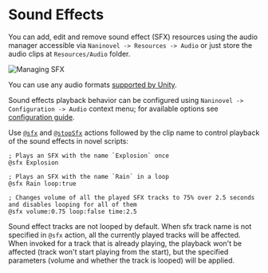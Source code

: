 ﻿# Sound Effects

You can add, edit and remove sound effect (SFX) resources using the audio manager accessible via `Naninovel -> Resources -> Audio` or just store the audio clips at `Resources/Audio` folder.

![Managing SFX](https://i.gyazo.com/cacdec36623dbbfcf9f49c594de53c0f.png)

You can use any audio formats [supported by Unity](https://docs.unity3d.com/Manual/AudioFiles.html).

Sound effects playback behavior can be configured using `Naninovel -> Configuration -> Audio` context menu; for available options see [configuration guide](/guide/configuration.md#audio). 

Use [`@sfx`](/api/#sfx) and [`@stopSfx`](/api/#stopsfx) actions followed by the clip name to control playback of the sound effects in novel scripts:

```
; Plays an SFX with the name `Explosion` once
@sfx Explosion

; Plays an SFX with the name `Rain` in a loop
@sfx Rain loop:true

; Changes volume of all the played SFX tracks to 75% over 2.5 seconds and disables looping for all of them
@sfx volume:0.75 loop:false time:2.5
```

Sound effect tracks are not looped by default. When sfx track name is not specified in `@sfx` action, all the currently played tracks will be affected. When invoked for a track that is already playing, the playback won't be affected (track won't start playing from the start), but the specified parameters (volume and whether the track is looped) will be applied.
